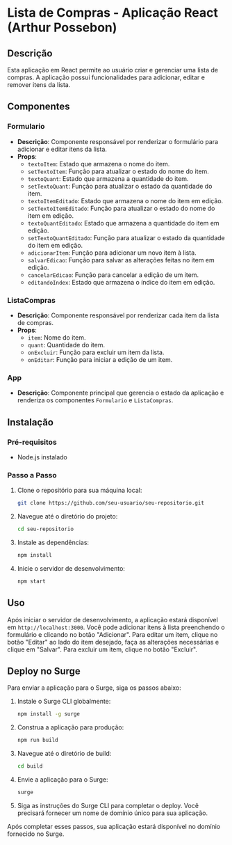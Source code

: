 # Lista de Compras - Aplicação React (Arthur Possebon)

## Descrição
Esta aplicação em React permite ao usuário criar e gerenciar uma lista de compras. A aplicação possui funcionalidades para adicionar, editar e remover itens da lista.

## Componentes

### Formulario
- **Descrição**: Componente responsável por renderizar o formulário para adicionar e editar itens da lista.
- **Props**:
  - `textoItem`: Estado que armazena o nome do item.
  - `setTextoItem`: Função para atualizar o estado do nome do item.
  - `textoQuant`: Estado que armazena a quantidade do item.
  - `setTextoQuant`: Função para atualizar o estado da quantidade do item.
  - `textoItemEditado`: Estado que armazena o nome do item em edição.
  - `setTextoItemEditado`: Função para atualizar o estado do nome do item em edição.
  - `textoQuantEditado`: Estado que armazena a quantidade do item em edição.
  - `setTextoQuantEditado`: Função para atualizar o estado da quantidade do item em edição.
  - `adicionarItem`: Função para adicionar um novo item à lista.
  - `salvarEdicao`: Função para salvar as alterações feitas no item em edição.
  - `cancelarEdicao`: Função para cancelar a edição de um item.
  - `editandoIndex`: Estado que armazena o índice do item em edição.

### ListaCompras
- **Descrição**: Componente responsável por renderizar cada item da lista de compras.
- **Props**:
  - `item`: Nome do item.
  - `quant`: Quantidade do item.
  - `onExcluir`: Função para excluir um item da lista.
  - `onEditar`: Função para iniciar a edição de um item.

### App
- **Descrição**: Componente principal que gerencia o estado da aplicação e renderiza os componentes `Formulario` e `ListaCompras`.

## Instalação

### Pré-requisitos
- Node.js instalado

### Passo a Passo

1. Clone o repositório para sua máquina local:
    ```bash
    git clone https://github.com/seu-usuario/seu-repositorio.git
    ```
2. Navegue até o diretório do projeto:
    ```bash
    cd seu-repositorio
    ```
3. Instale as dependências:
    ```bash
    npm install
    ```
4. Inicie o servidor de desenvolvimento:
    ```bash
    npm start
    ```

## Uso
Após iniciar o servidor de desenvolvimento, a aplicação estará disponível em `http://localhost:3000`. Você pode adicionar itens à lista preenchendo o formulário e clicando no botão "Adicionar". Para editar um item, clique no botão "Editar" ao lado do item desejado, faça as alterações necessárias e clique em "Salvar". Para excluir um item, clique no botão "Excluir".

## Deploy no Surge

Para enviar a aplicação para o Surge, siga os passos abaixo:

1. Instale o Surge CLI globalmente:
    ```bash
    npm install -g surge
    ```

2. Construa a aplicação para produção:
    ```bash
    npm run build
    ```

3. Navegue até o diretório de build:
    ```bash
    cd build
    ```

4. Envie a aplicação para o Surge:
    ```bash
    surge
    ```

5. Siga as instruções do Surge CLI para completar o deploy. Você precisará fornecer um nome de domínio único para sua aplicação.

Após completar esses passos, sua aplicação estará disponível no domínio fornecido no Surge.